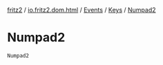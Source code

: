 [fritz2](../../../index.md) / [io.fritz2.dom.html](../../index.md) / [Events](../index.md) / [Keys](index.md) / [Numpad2](./-numpad2.md)

# Numpad2

`Numpad2`